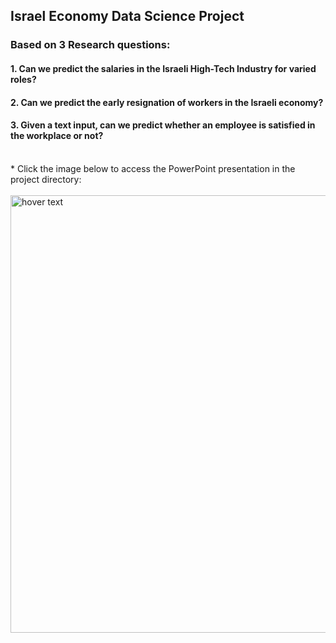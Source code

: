 ## Israel Economy Data Science Project
### Based on 3 Research questions:
#### 1. Can we predict the salaries in the Israeli High-Tech Industry for varied roles?
#### 2. Can we predict the early resignation of workers in the Israeli economy?
#### 3. Given a text input, can we predict whether an employee is satisfied in the workplace or not?
<br>
* Click the image below to access the PowerPoint presentation in the project directory: 
<br><br>
<a href="https://github.com/Idanref/Israel-Economy-Data-Science/blob/main/Israel-Economy-Presentation.pptx">
  <img src="https://user-images.githubusercontent.com/32392260/148949501-80720dca-90fd-49e5-8b03-d40854e7440e.png" width="700px" title="hover text">
</a>
